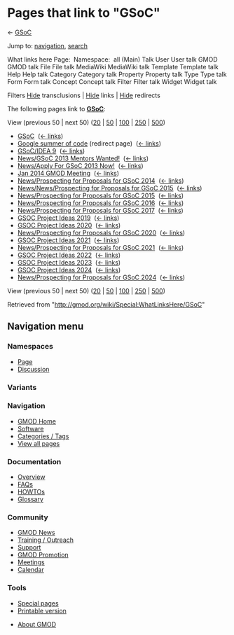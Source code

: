 <div id="mw-page-base" class="noprint">

</div>

<div id="mw-head-base" class="noprint">

</div>

<div id="content" class="mw-body" role="main">

<span id="top"></span>

<div id="mw-js-message" style="display:none;">

</div>



# <span dir="auto">Pages that link to "GSoC"</span>

<div id="bodyContent">

<div id="contentSub">

← [GSoC](/wiki/GSoC "GSoC")

</div>

<div id="jump-to-nav" class="mw-jump">

Jump to: [navigation](#mw-navigation), [search](#p-search)

</div>

<div id="mw-content-text">

What links here Page:  Namespace:  all (Main) Talk User User talk GMOD
GMOD talk File File talk MediaWiki MediaWiki talk Template Template talk
Help Help talk Category Category talk Property Property talk Type Type
talk Form Form talk Concept Concept talk Filter Filter talk Widget
Widget talk

Filters
[Hide](/mediawiki/index.php?title=Special:WhatLinksHere/GSoC&hidetrans=1 "Special:WhatLinksHere/GSoC")
transclusions \|
[Hide](/mediawiki/index.php?title=Special:WhatLinksHere/GSoC&hidelinks=1 "Special:WhatLinksHere/GSoC")
links \|
[Hide](/mediawiki/index.php?title=Special:WhatLinksHere/GSoC&hideredirs=1 "Special:WhatLinksHere/GSoC")
redirects

The following pages link to **[GSoC](/wiki/GSoC "GSoC")**:

View (previous 50 \| next 50)
([20](/mediawiki/index.php?title=Special:WhatLinksHere/GSoC&limit=20 "Special:WhatLinksHere/GSoC")
\|
[50](/mediawiki/index.php?title=Special:WhatLinksHere/GSoC&limit=50 "Special:WhatLinksHere/GSoC")
\|
[100](/mediawiki/index.php?title=Special:WhatLinksHere/GSoC&limit=100 "Special:WhatLinksHere/GSoC")
\|
[250](/mediawiki/index.php?title=Special:WhatLinksHere/GSoC&limit=250 "Special:WhatLinksHere/GSoC")
\|
[500](/mediawiki/index.php?title=Special:WhatLinksHere/GSoC&limit=500 "Special:WhatLinksHere/GSoC"))

- [GSoC](/wiki/GSoC "GSoC") ‎ <span class="mw-whatlinkshere-tools">([←
  links](/mediawiki/index.php?title=Special:WhatLinksHere&target=GSoC "Special:WhatLinksHere"))</span>
- [Google summer of
  code](/mediawiki/index.php?title=Google_summer_of_code&redirect=no "Google summer of code")
  (redirect page) ‎ <span class="mw-whatlinkshere-tools">([←
  links](/mediawiki/index.php?title=Special:WhatLinksHere&target=Google+summer+of+code "Special:WhatLinksHere"))</span>
- [GSoC/IDEA 9](/wiki/GSoC/IDEA_9 "GSoC/IDEA 9") ‎
  <span class="mw-whatlinkshere-tools">([←
  links](/mediawiki/index.php?title=Special:WhatLinksHere&target=GSoC%2FIDEA+9 "Special:WhatLinksHere"))</span>
- [News/GSoC 2013 Mentors
  Wanted!](/wiki/News/GSoC_2013_Mentors_Wanted! "News/GSoC 2013 Mentors Wanted!")
  ‎ <span class="mw-whatlinkshere-tools">([←
  links](/mediawiki/index.php?title=Special:WhatLinksHere&target=News%2FGSoC+2013+Mentors+Wanted%21 "Special:WhatLinksHere"))</span>
- [News/Apply For GSoC 2013
  Now!](/wiki/News/Apply_For_GSoC_2013_Now! "News/Apply For GSoC 2013 Now!")
  ‎ <span class="mw-whatlinkshere-tools">([←
  links](/mediawiki/index.php?title=Special:WhatLinksHere&target=News%2FApply+For+GSoC+2013+Now%21 "Special:WhatLinksHere"))</span>
- [Jan 2014 GMOD
  Meeting](/wiki/Jan_2014_GMOD_Meeting "Jan 2014 GMOD Meeting") ‎
  <span class="mw-whatlinkshere-tools">([←
  links](/mediawiki/index.php?title=Special:WhatLinksHere&target=Jan+2014+GMOD+Meeting "Special:WhatLinksHere"))</span>
- [News/Prospecting for Proposals for GSoC
  2014](/wiki/News/Prospecting_for_Proposals_for_GSoC_2014 "News/Prospecting for Proposals for GSoC 2014")
  ‎ <span class="mw-whatlinkshere-tools">([←
  links](/mediawiki/index.php?title=Special:WhatLinksHere&target=News%2FProspecting+for+Proposals+for+GSoC+2014 "Special:WhatLinksHere"))</span>
- [News/News/Prospecting for Proposals for GSoC
  2015](/wiki/News/News/Prospecting_for_Proposals_for_GSoC_2015 "News/News/Prospecting for Proposals for GSoC 2015")
  ‎ <span class="mw-whatlinkshere-tools">([←
  links](/mediawiki/index.php?title=Special:WhatLinksHere&target=News%2FNews%2FProspecting+for+Proposals+for+GSoC+2015 "Special:WhatLinksHere"))</span>
- [News/Prospecting for Proposals for GSoC
  2015](/wiki/News/Prospecting_for_Proposals_for_GSoC_2015 "News/Prospecting for Proposals for GSoC 2015")
  ‎ <span class="mw-whatlinkshere-tools">([←
  links](/mediawiki/index.php?title=Special:WhatLinksHere&target=News%2FProspecting+for+Proposals+for+GSoC+2015 "Special:WhatLinksHere"))</span>
- [News/Prospecting for Proposals for GSoC
  2016](/wiki/News/Prospecting_for_Proposals_for_GSoC_2016 "News/Prospecting for Proposals for GSoC 2016")
  ‎ <span class="mw-whatlinkshere-tools">([←
  links](/mediawiki/index.php?title=Special:WhatLinksHere&target=News%2FProspecting+for+Proposals+for+GSoC+2016 "Special:WhatLinksHere"))</span>
- [News/Prospecting for Proposals for GSoC
  2017](/wiki/News/Prospecting_for_Proposals_for_GSoC_2017 "News/Prospecting for Proposals for GSoC 2017")
  ‎ <span class="mw-whatlinkshere-tools">([←
  links](/mediawiki/index.php?title=Special:WhatLinksHere&target=News%2FProspecting+for+Proposals+for+GSoC+2017 "Special:WhatLinksHere"))</span>
- [GSOC Project Ideas
  2019](/wiki/GSOC_Project_Ideas_2019 "GSOC Project Ideas 2019") ‎
  <span class="mw-whatlinkshere-tools">([←
  links](/mediawiki/index.php?title=Special:WhatLinksHere&target=GSOC+Project+Ideas+2019 "Special:WhatLinksHere"))</span>
- [GSOC Project Ideas
  2020](/wiki/GSOC_Project_Ideas_2020 "GSOC Project Ideas 2020") ‎
  <span class="mw-whatlinkshere-tools">([←
  links](/mediawiki/index.php?title=Special:WhatLinksHere&target=GSOC+Project+Ideas+2020 "Special:WhatLinksHere"))</span>
- [News/Prospecting for Proposals for GSoC
  2020](/wiki/News/Prospecting_for_Proposals_for_GSoC_2020 "News/Prospecting for Proposals for GSoC 2020")
  ‎ <span class="mw-whatlinkshere-tools">([←
  links](/mediawiki/index.php?title=Special:WhatLinksHere&target=News%2FProspecting+for+Proposals+for+GSoC+2020 "Special:WhatLinksHere"))</span>
- [GSOC Project Ideas
  2021](/wiki/GSOC_Project_Ideas_2021 "GSOC Project Ideas 2021") ‎
  <span class="mw-whatlinkshere-tools">([←
  links](/mediawiki/index.php?title=Special:WhatLinksHere&target=GSOC+Project+Ideas+2021 "Special:WhatLinksHere"))</span>
- [News/Prospecting for Proposals for GSoC
  2021](/wiki/News/Prospecting_for_Proposals_for_GSoC_2021 "News/Prospecting for Proposals for GSoC 2021")
  ‎ <span class="mw-whatlinkshere-tools">([←
  links](/mediawiki/index.php?title=Special:WhatLinksHere&target=News%2FProspecting+for+Proposals+for+GSoC+2021 "Special:WhatLinksHere"))</span>
- [GSOC Project Ideas
  2022](/wiki/GSOC_Project_Ideas_2022 "GSOC Project Ideas 2022") ‎
  <span class="mw-whatlinkshere-tools">([←
  links](/mediawiki/index.php?title=Special:WhatLinksHere&target=GSOC+Project+Ideas+2022 "Special:WhatLinksHere"))</span>
- [GSOC Project Ideas
  2023](/wiki/GSOC_Project_Ideas_2023 "GSOC Project Ideas 2023") ‎
  <span class="mw-whatlinkshere-tools">([←
  links](/mediawiki/index.php?title=Special:WhatLinksHere&target=GSOC+Project+Ideas+2023 "Special:WhatLinksHere"))</span>
- [GSOC Project Ideas
  2024](/wiki/GSOC_Project_Ideas_2024 "GSOC Project Ideas 2024") ‎
  <span class="mw-whatlinkshere-tools">([←
  links](/mediawiki/index.php?title=Special:WhatLinksHere&target=GSOC+Project+Ideas+2024 "Special:WhatLinksHere"))</span>
- [News/Prospecting for Proposals for GSoC
  2024](/wiki/News/Prospecting_for_Proposals_for_GSoC_2024 "News/Prospecting for Proposals for GSoC 2024")
  ‎ <span class="mw-whatlinkshere-tools">([←
  links](/mediawiki/index.php?title=Special:WhatLinksHere&target=News%2FProspecting+for+Proposals+for+GSoC+2024 "Special:WhatLinksHere"))</span>

View (previous 50 \| next 50)
([20](/mediawiki/index.php?title=Special:WhatLinksHere/GSoC&limit=20 "Special:WhatLinksHere/GSoC")
\|
[50](/mediawiki/index.php?title=Special:WhatLinksHere/GSoC&limit=50 "Special:WhatLinksHere/GSoC")
\|
[100](/mediawiki/index.php?title=Special:WhatLinksHere/GSoC&limit=100 "Special:WhatLinksHere/GSoC")
\|
[250](/mediawiki/index.php?title=Special:WhatLinksHere/GSoC&limit=250 "Special:WhatLinksHere/GSoC")
\|
[500](/mediawiki/index.php?title=Special:WhatLinksHere/GSoC&limit=500 "Special:WhatLinksHere/GSoC"))

</div>

<div class="printfooter">

Retrieved from "<http://gmod.org/wiki/Special:WhatLinksHere/GSoC>"

</div>

<div id="catlinks" class="catlinks catlinks-allhidden">

</div>

<div class="visualClear">

</div>

</div>

</div>

<div id="mw-navigation">

## Navigation menu

<div id="mw-head">



<div id="left-navigation">

<div id="p-namespaces" class="vectorTabs" role="navigation"
aria-labelledby="p-namespaces-label">

### Namespaces

- <span id="ca-nstab-main"><a href="/wiki/GSoC" accesskey="c"
  title="View the content page [c]">Page</a></span>
- <span id="ca-talk"><a
  href="/mediawiki/index.php?title=Talk:GSoC&amp;action=edit&amp;redlink=1"
  accesskey="t"
  title="Discussion about the content page [t]">Discussion</a></span>

</div>

<div id="p-variants" class="vectorMenu emptyPortlet" role="navigation"
aria-labelledby="p-variants-label">

### 

### Variants[](#)

<div class="menu">

</div>

</div>

</div>





</div>

</div>

</div>

<div id="mw-panel">

<div id="p-logo" role="banner">

<a href="/wiki/Main_Page"
style="background-image: url(http://gmod.org/images/GMOD-cogs.png);"
title="Visit the main page"></a>

</div>

<div id="p-Navigation" class="portal" role="navigation"
aria-labelledby="p-Navigation-label">

### Navigation

<div class="body">

- <span id="n-GMOD-Home">[GMOD Home](/wiki/Main_Page)</span>
- <span id="n-Software">[Software](/wiki/GMOD_Components)</span>
- <span id="n-Categories-.2F-Tags">[Categories /
  Tags](/wiki/Categories)</span>
- <span id="n-View-all-pages">[View all
  pages](/wiki/Special:AllPages)</span>

</div>

</div>

<div id="p-Documentation" class="portal" role="navigation"
aria-labelledby="p-Documentation-label">

### Documentation

<div class="body">

- <span id="n-Overview">[Overview](/wiki/Overview)</span>
- <span id="n-FAQs">[FAQs](/wiki/Category:FAQ)</span>
- <span id="n-HOWTOs">[HOWTOs](/wiki/Category:HOWTO)</span>
- <span id="n-Glossary">[Glossary](/wiki/Glossary)</span>

</div>

</div>

<div id="p-Community" class="portal" role="navigation"
aria-labelledby="p-Community-label">

### Community

<div class="body">

- <span id="n-GMOD-News">[GMOD News](/wiki/GMOD_News)</span>
- <span id="n-Training-.2F-Outreach">[Training /
  Outreach](/wiki/Training_and_Outreach)</span>
- <span id="n-Support">[Support](/wiki/Support)</span>
- <span id="n-GMOD-Promotion">[GMOD
  Promotion](/wiki/GMOD_Promotion)</span>
- <span id="n-Meetings">[Meetings](/wiki/Meetings)</span>
- <span id="n-Calendar">[Calendar](/wiki/Calendar)</span>

</div>

</div>

<div id="p-tb" class="portal" role="navigation"
aria-labelledby="p-tb-label">

### Tools

<div class="body">

- <span id="t-specialpages"><a href="/wiki/Special:SpecialPages" accesskey="q"
  title="A list of all special pages [q]">Special pages</a></span>
- <span id="t-print"><a
  href="/mediawiki/index.php?title=Special:WhatLinksHere/GSoC&amp;printable=yes"
  rel="alternate" accesskey="p"
  title="Printable version of this page [p]">Printable version</a></span>

</div>

</div>

</div>

</div>

<div id="footer" role="contentinfo">

- <span id="footer-places-about">[About
  GMOD](/wiki/GMOD:About "GMOD:About")</span>

<!-- -->






</div>
